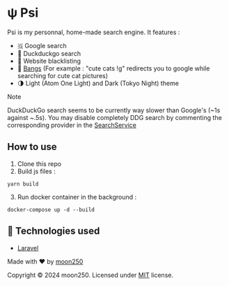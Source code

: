 # ψ Psi 

Psi is my personnal, home-made search engine. It features :
- 🇬 Google search
- 🦆 Duckduckgo search
- 🚫 Website blacklisting
- 🔫 [Bangs](https://github.com/moon250/psi/blob/master/app/Services/Search/BangService.php#L12) (For example : "cute cats !g" redirects you to google while searching for cute cat pictures)
- 🌗 Light (Atom One Light) and Dark (Tokyo Night) theme

> [!NOTE]  
> DuckDuckGo search seems to be currently way slower than Google's (~1s against ~.5s).
> You may disable completely DDG search by commenting the corresponding provider in the [SearchService](https://github.com/moon250/psi/blob/master/app/Services/Search/SearchService.php#L18)

## How to use
1. Clone this repo
2. Build js files :
```shell
yarn build
```
3. Run docker container in the background :
```shell
docker-compose up -d --build
```

## 🔋 Technologies used
- [Laravel](https://laravel.com)

Made with ♥️ by [moon250](https://github.com/moon250)

Copyright ©️ 2024 moon250. Licensed under [MIT](https://github.com/moon250/psi/blob/master/LICENSE) license.
